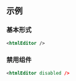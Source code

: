 ## 示例
### 基本形式

<div class="m-example"></div>

```xml
<htmlEditor />
```

### 禁用组件

<div class="m-example"></div>

```xml
<htmlEditor disabled />
```
